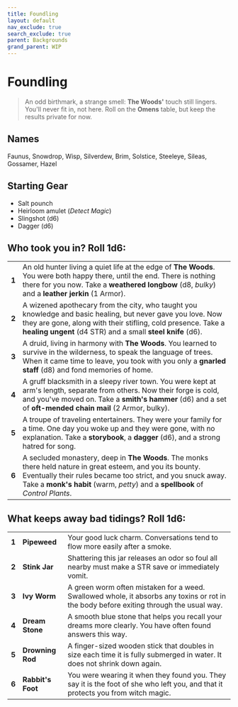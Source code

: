 ```yaml
---
title: Foundling
layout: default
nav_exclude: true
search_exclude: true
parent: Backgrounds
grand_parent: WIP
---
```


# Foundling

> An odd birthmark, a strange smell: **The Woods'** touch still lingers. You'll never fit in, not here. Roll on the **Omens** table, but keep the results private for now.
 
## Names

Faunus, Snowdrop, Wisp, Silverdew, Brim, Solstice, Steeleye, Sileas, Gossamer, Hazel

## Starting Gear

- Salt pounch
- Heirloom amulet (_Detect Magic_)
- Slingshot (d6)
- Dagger (d6) 

## Who took you in? Roll 1d6:

|       |                                                                                                                                                                                                                                                              |
| ----- | ------------------------------------------------------------------------------------------------------------------------------------------------------------------------------------------------------------------------------------------------------------ |
| **1** | An old hunter living a quiet life at the edge of **The Woods**. You were both happy there, until the end. There is nothing there for you now. Take a **weathered longbow** (d8, _bulky_) and a **leather jerkin** (1 Armor).                                 |
| **2** | A wizened apothecary from the city, who taught you knowledge and basic healing, but never gave you love. Now they are gone, along with their stifling, cold presence. Take a **healing ungent** (d4 STR) and a small **steel knife** (d6).                   |
| **3** | A druid, living in harmony with **The Woods**. You learned to survive in the wilderness, to speak the language of trees. When it came time to leave, you took with you only a **gnarled staff** (d8) and fond memories of home.                              |
| **4** | A gruff blacksmith in a sleepy river town. You were kept at arm's length, separate from others. Now their forge is cold, and you've moved on. Take a **smith's hammer** (d6) and a set of **oft-mended chain mail** (2 Armor, bulky).                        |
| **5** | A troupe of traveling entertainers. They were your family for a time. One day you woke up and they were gone, with no explanation. Take a **storybook**, a **dagger** (d6), and a strong hatred for song.                                                    |
| **6** | A secluded monastery, deep in **The Woods**. The monks there held nature in great esteem, and you its bounty. Eventually their rules became too strict, and you snuck away. Take a **monk's habit** (warm, _petty_) and a **spellbook** of _Control Plants_. |


## What keeps away bad tidings? Roll 1d6:

|       |                 |                                                                                                                                         |
| ----- | --------------- | --------------------------------------------------------------------------------------------------------------------------------------- |
| **1** | **Pipeweed**    |Your good luck charm. Conversations tend to flow more easily after a smoke.                                      |
| **2** | **Stink Jar**   | Shattering this jar releases an odor so foul all nearby must make a STR save or immediately vomit.                                      |
| **3** | **Ivy Worm**    | A green worm often mistaken for a weed. Swallowed whole, it absorbs any toxins or rot in the body before exiting through the usual way. |
| **4** | **Dream Stone** | A smooth blue stone that helps you recall your dreams more clearly. You have often found answers this way.                              |
| **5** | **Drowning Rod** | A finger-sized wooden stick that doubles in size each time it is fully submerged in water. It does not shrink down again.  |
| **6** | **Rabbit's Foot** | You were wearing it when they found you. They say it is the foot of she who left you, and that it protects you from witch magic. |
